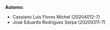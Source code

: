 **Autores:**

-   Cassiano Luis Flores Michel (20204012-7)
-   José Eduardo Rodrigues Serpa (20200311-7)

